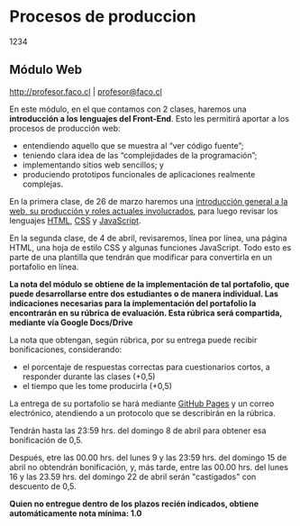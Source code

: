 # Procesos de produccion
1234
## Módulo Web

http://profesor.faco.cl | profesor@faco.cl

En este módulo, en el que contamos con 2 clases, haremos una **introducción a los lenguajes del Front-End**. Esto les permitirá aportar a los procesos de producción web:

- entendiendo aquello que se muestra al “ver código fuente”;
- teniendo clara idea de las “complejidades de la programación”; 
- implementando sitios web sencillos; y
- produciendo prototipos funcionales de aplicaciones realmente complejas.

En la primera clase, de 26 de marzo haremos una [introducción general a la web, su producción y roles actuales involucrados](https://github.com/profesorfaco/modulo-web/wiki/ABC), para luego revisar los lenguajes [HTML](https://github.com/profesorfaco/modulo-web/wiki/HTML), [CSS](https://github.com/profesorfaco/modulo-web/wiki/CSS) y [JavaScript](https://github.com/profesorfaco/modulo-web/wiki/JavaScript).

En la segunda clase, de 4 de abril, revisaremos, línea por línea, una página HTML, una hoja de estilo CSS y algunas funciones JavaScript. Todo esto es parte de una plantilla que tendrán que modificar para convertirla en un portafolio en línea.

**La nota del módulo se obtiene de la implementación de tal portafolio, que puede desarrollarse entre dos estudiantes o de manera individual. Las indicaciones necesarias para la implementación del portafolio la encontrarán en su rúbrica de evaluación. Esta rúbrica será compartida, mediante vía Google Docs/Drive**

La nota que obtengan, según rúbrica, por su entrega puede recibir bonificaciones, considerando: 
- el porcentaje de respuestas correctas para cuestionarios cortos, a responder durante las clases (+0,5)
- el tiempo que les tome producirla (+0,5) 

La entrega de su portafolio se hará mediante [GitHub Pages](https://pages.github.com/) y un correo electrónico, atendiendo a un protocolo que se describirán en la rúbrica. 

Tendrán hasta las 23:59 hrs. del domingo 8 de abril para obtener esa bonificación de 0,5.

Después, etre las 00.00 hrs. del lunes 9 y las 23:59 hrs. del domingo 15 de abril no obtendrán bonificación, y, más tarde, entre las 00.00 hrs. del lunes 16 y las 23.59 hrs. del domingo 22 de abril serán "castigados" con descuento de 0,5.

**Quien no entregue dentro de los plazos recién indicados, obtiene automáticamente nota mínima: 1.0**
